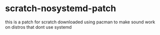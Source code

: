 # scratch-nosystemd-patch
this is a patch for scratch downloaded using pacman to make sound work on distros that dont use systemd
